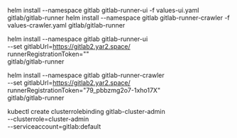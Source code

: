 helm install --namespace gitlab gitlab-runner-ui -f values-ui.yaml gitlab/gitlab-runner
helm install --namespace gitlab gitlab-runner-crawler -f values-crawler.yaml gitlab/gitlab-runner


helm install --namespace gitlab gitlab-runner-ui \
  --set gitlabUrl=https://gitlab2.yar2.space/ \
  runnerRegistrationToken="" \
   gitlab/gitlab-runner

helm install --namespace gitlab gitlab-runner-crawler \
  --set gitlabUrl=https://gitlab2.yar2.space/ \
  runnerRegistrationToken="79_pbbzmg2o7-1xho17X" \
   gitlab/gitlab-runner


kubectl create clusterrolebinding gitlab-cluster-admin \
  --clusterrole=cluster-admin \
  --serviceaccount=gitlab:default